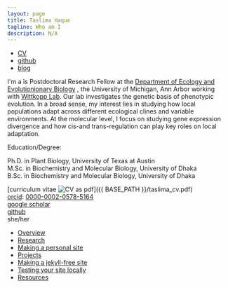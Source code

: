 ```yaml
---
layout: page
title: Taslima Haque
tagline: Who am I
description: N/A
---
```


<div class="navbar">
  <div class="navbar-inner">
      <ul class="nav">
          <li><a href="{{ BASE_PATH }}/Taslima_Haque_CV.pdf">CV</a></li>
          <li><a href="https://github.com/tahia">github</a></li>
          <li><a href="">blog</a></li>
      </ul>
  </div>
</div>

I'm a is Postdoctoral Research Fellow at the
[Department of Ecology and Evolutionionary Biology](https://lsa.umich.edu/eeb)
, the University of Michigan, Ann Arbor working with [Wittkopp Lab](https://sites.lsa.umich.edu/wittkopp-lab/). Our lab investigates the genetic basis of phenotypic evolution. In a broad sense, my interest lies in studying how local populations adapt across different ecological clines and variable environments. At the molecular level, I focus on studying gene expression divergence and how cis-and trans-regulation can play key roles on local adaptation. 

Education/Degree:

Ph.D. in Plant Biology, University of Texas at Austin\
M.Sc. in Biochemistry and Molecular Biology, University of Dhaka\
B.Sc. in Biochemistry and Molecular Biology, University of Dhaka

[curriculum vitae ![CV as pdf](icons16/pdf-icon.png)]({{ BASE_PATH }}/taslima_cv.pdf)<br/>
[orcid](https://orcid.org): [0000-0002-0578-5164](https://orcid.org/0000-0002-0578-5164)<br/>
[google scholar](https://scholar.google.com/citations?sortby=pubdate&hl=en&user=42tCp5UAAAAJ&view_op=list_works)<br/>
[github](https://github.com/tahia)<br/>
she/her


- [Overview](pages/overview.html)
- [Research](pages/independent_site.html)
- [Making a personal site](pages/user_site.html)
- [Projects](pages/project_site.html)
- [Making a jekyll-free site](pages/nojekyll.html)
- [Testing your site locally](pages/local_test.html)
- [Resources](pages/resources.html)




